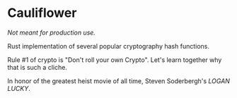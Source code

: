 # Cauliflower

*Not meant for production use.*

Rust implementation of several popular cryptography hash functions.

Rule #1 of crypto is "Don't roll your own Crypto". Let's learn together why that is such a cliche.

In honor of the greatest heist movie of all time, Steven Soderbergh's _LOGAN LUCKY_.
